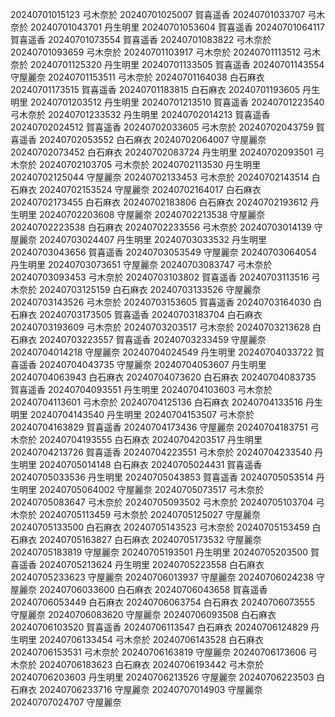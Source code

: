20240701015123 弓木奈於
20240701025007 賀喜遥香
20240701033707 弓木奈於
20240701043701 丹生明里
20240701053604 賀喜遥香
20240701064117 賀喜遥香
20240701073554 賀喜遥香
20240701083822 弓木奈於
20240701093659 弓木奈於
20240701103917 弓木奈於
20240701113512 弓木奈於
20240701125320 丹生明里
20240701133505 賀喜遥香
20240701143554 守屋麗奈
20240701153511 弓木奈於
20240701164038 白石麻衣
20240701173515 賀喜遥香
20240701183815 白石麻衣
20240701193605 丹生明里
20240701203512 丹生明里
20240701213510 賀喜遥香
20240701223540 弓木奈於
20240701233532 丹生明里
20240702014213 賀喜遥香
20240702024512 賀喜遥香
20240702033605 弓木奈於
20240702043759 賀喜遥香
20240702053552 白石麻衣
20240702064007 守屋麗奈
20240702073452 白石麻衣
20240702083724 丹生明里
20240702093501 弓木奈於
20240702103705 弓木奈於
20240702113530 丹生明里
20240702125044 守屋麗奈
20240702133453 弓木奈於
20240702143514 白石麻衣
20240702153524 守屋麗奈
20240702164017 白石麻衣
20240702173455 白石麻衣
20240702183806 白石麻衣
20240702193612 丹生明里
20240702203608 守屋麗奈
20240702213538 守屋麗奈
20240702223538 白石麻衣
20240702233556 弓木奈於
20240703014139 守屋麗奈
20240703024407 丹生明里
20240703033532 丹生明里
20240703043656 賀喜遥香
20240703053549 守屋麗奈
20240703064054 丹生明里
20240703073651 守屋麗奈
20240703083747 弓木奈於
20240703093453 弓木奈於
20240703103802 賀喜遥香
20240703113516 弓木奈於
20240703125159 白石麻衣
20240703133526 守屋麗奈
20240703143526 弓木奈於
20240703153605 賀喜遥香
20240703164030 白石麻衣
20240703173505 賀喜遥香
20240703183704 白石麻衣
20240703193609 弓木奈於
20240703203517 弓木奈於
20240703213628 白石麻衣
20240703223557 賀喜遥香
20240703233459 守屋麗奈
20240704014218 守屋麗奈
20240704024549 丹生明里
20240704033722 賀喜遥香
20240704043735 守屋麗奈
20240704053607 丹生明里
20240704063943 白石麻衣
20240704073620 白石麻衣
20240704083735 賀喜遥香
20240704093551 丹生明里
20240704103603 弓木奈於
20240704113601 弓木奈於
20240704125136 白石麻衣
20240704133516 丹生明里
20240704143540 丹生明里
20240704153507 弓木奈於
20240704163829 賀喜遥香
20240704173436 守屋麗奈
20240704183751 弓木奈於
20240704193555 白石麻衣
20240704203517 丹生明里
20240704213726 賀喜遥香
20240704223551 弓木奈於
20240704233540 丹生明里
20240705014148 白石麻衣
20240705024431 賀喜遥香
20240705033536 丹生明里
20240705043853 賀喜遥香
20240705053514 丹生明里
20240705064002 守屋麗奈
20240705073517 弓木奈於
20240705083647 弓木奈於
20240705093502 弓木奈於
20240705103704 弓木奈於
20240705113459 弓木奈於
20240705125027 守屋麗奈
20240705133500 白石麻衣
20240705143523 弓木奈於
20240705153459 白石麻衣
20240705163827 白石麻衣
20240705173532 守屋麗奈
20240705183819 守屋麗奈
20240705193501 丹生明里
20240705203500 賀喜遥香
20240705213624 丹生明里
20240705223558 白石麻衣
20240705233623 守屋麗奈
20240706013937 守屋麗奈
20240706024238 守屋麗奈
20240706033600 白石麻衣
20240706043658 賀喜遥香
20240706053449 白石麻衣
20240706063754 白石麻衣
20240706073555 守屋麗奈
20240706083620 守屋麗奈
20240706093508 白石麻衣
20240706103520 賀喜遥香
20240706113547 白石麻衣
20240706124829 丹生明里
20240706133454 弓木奈於
20240706143528 白石麻衣
20240706153531 弓木奈於
20240706163819 守屋麗奈
20240706173606 弓木奈於
20240706183623 白石麻衣
20240706193442 弓木奈於
20240706203603 丹生明里
20240706213526 守屋麗奈
20240706223503 白石麻衣
20240706233716 守屋麗奈
20240707014903 守屋麗奈
20240707024707 守屋麗奈
